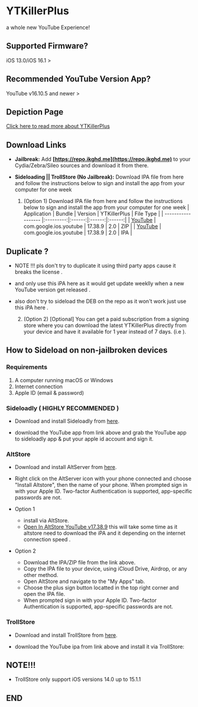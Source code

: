 # YTKillerPlus

a whole new YouTube Experience!

## Supported Firmware?
iOS 13.0/iOS 16.1 >

## Recommended YouTube Version App?
YouTube v16.10.5 and newer >

## Depiction Page
[Click here to read more about YTKillerPlus](https://repo.ikghd.me/depictions/?p=me.ikghd.ytkplus)

## Download Links

* **Jailbreak:** Add __[https://repo.ikghd.me](https://repo.ikghd.me)__ to your Cydia/Zebra/Sileo sources and download it from there.
* **Sideloading || TrollStore (No Jailbreak):**
    Download IPA file from here and follow the instructions below to sign and install the app from your computer for one week

    1. (Option 1) Download IPA file from here and follow the instructions below to sign and install the app from your computer for one week
        | Application | Bundle | Version | YTKillerPlus | File Type |
        | ------------------ |:---------:|:------:|:------:|:------:|
        | [YouTube](https://ikghd.site/iPA/YouTube_v17.38.9.zip) | com.google.ios.youtube | 17.38.9 | 2.0 | ZIP |
        | [YouTube](https://ikghd.site/iPA/YouTube_v17.38.9.ipa) | com.google.ios.youtube | 17.38.9 | 2.0 | IPA |


## Duplicate ?
* NOTE !!! pls don't try to duplicate it using third party apps cause it breaks the license .
* and only use this iPA here as it would get update weeklly when a new YouTube version get released .

* also  don't try to sideload the DEB on the repo as it won't work just use this iPA here .


    2. (Option 2) [Optional] You can get a paid subscription from a signing store where you can download the latest YTKillerPlus directly from your device and have it available for 1 year instead of 7 days. (i.e ).

## How to Sideload on non-jailbroken devices
### Requirements
1. A computer running macOS or Windows
2. Internet connection
3. Apple ID (email & password)


### Sideloadly  ( HIGHLY RECOMMENDED )
* Download and install Sideloadly from [here](https://sideloadly.io).

* download the YouTube app from link above and grab the YouTube app to sideloadly app & put your apple id account and sign it.


### AltStore
* Download and install AltServer from [here](https://altstore.io).

* Right click on the AltServer icon with your phone connected and choose "Install Altstore", then the name of your phone. When prompted sign in with your Apple ID. Two-factor Authentication is supported, app-specific passwords are not.

* Option 1
    * install via AltStore.
    * [Open In AltStore YouTube v17.38.9](https://tinyurl.com/2xdrazbk) this will take some time as it altstore need to download the iPA and it depending on the internet connection speed .

* Option 2
    * Download the IPA/ZIP file from the link above.
    * Copy the IPA file to your device, using iCloud Drive, Airdrop, or any other method.
    * Open AltStore and navigate to the "My Apps" tab.
    * Choose the plus sign button locatted in the top right corner and open the IPA file.
    * When prompted sign in with your Apple ID. Two-factor Authentication is supported, app-specific passwords are not.


### TrollStore

* Download and install TrollStore from [here](https://github.com/opa334/TrollStore).

* download the YouTube ipa from link above and install it via TrollStore:

## NOTE!!!
* TrollStore only support iOS versions 14.0 up to 15.1.1

## END
